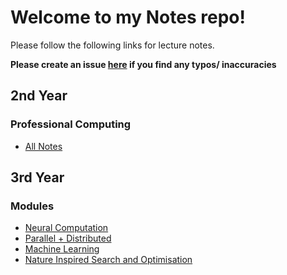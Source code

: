# Welcome to my Notes repo!

Please follow the following links for lecture notes.

**Please create an issue [here](https://github.com/barrett370/Notes/issues) if you find any typos/ inaccuracies**

## 2nd Year

### Professional Computing

- [All Notes](Y2/Professional-Computing/out/Professional_Computing_Notes.html)

## 3rd Year

### Modules

- [Neural Computation](./Y3/Neural-Computation/nc-index.md)
- [Parallel + Distributed](./Y3/Parallel+Distributed/pd-index.md)
- [Machine Learning](./Y3/Machine-Learning/ml-index.md)
- [Nature Inspired Search and Optimisation](./Y3/NISO/niso-index.md)






